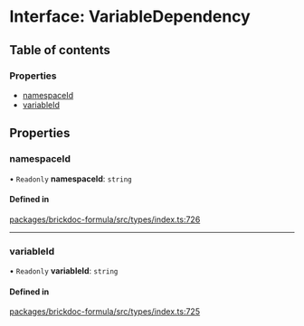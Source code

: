 # Interface: VariableDependency

## Table of contents

### Properties

- [namespaceId](VariableDependency.md#namespaceid)
- [variableId](VariableDependency.md#variableid)

## Properties

### <a id="namespaceid" name="namespaceid"></a> namespaceId

• `Readonly` **namespaceId**: `string`

#### Defined in

[packages/brickdoc-formula/src/types/index.ts:726](https://github.com/brickdoc/brickdoc/blob/main/packages/brickdoc-formula/src/types/index.ts#L726)

___

### <a id="variableid" name="variableid"></a> variableId

• `Readonly` **variableId**: `string`

#### Defined in

[packages/brickdoc-formula/src/types/index.ts:725](https://github.com/brickdoc/brickdoc/blob/main/packages/brickdoc-formula/src/types/index.ts#L725)
